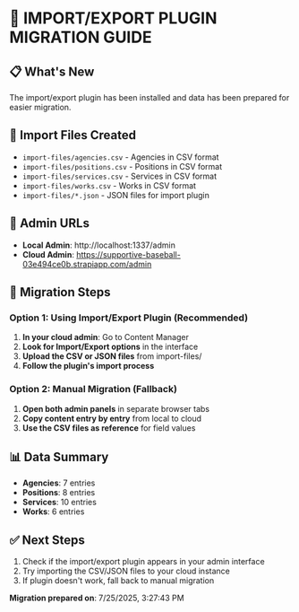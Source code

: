 # 🚀 IMPORT/EXPORT PLUGIN MIGRATION GUIDE

## 📋 What's New
The import/export plugin has been installed and data has been prepared for easier migration.

## 📁 Import Files Created
- `import-files/agencies.csv` - Agencies in CSV format
- `import-files/positions.csv` - Positions in CSV format
- `import-files/services.csv` - Services in CSV format
- `import-files/works.csv` - Works in CSV format
- `import-files/*.json` - JSON files for import plugin

## 🔗 Admin URLs
- **Local Admin**: http://localhost:1337/admin
- **Cloud Admin**: https://supportive-baseball-03e494ce0b.strapiapp.com/admin

## 🎯 Migration Steps

### Option 1: Using Import/Export Plugin (Recommended)
1. **In your cloud admin**: Go to Content Manager
2. **Look for Import/Export options** in the interface
3. **Upload the CSV or JSON files** from import-files/
4. **Follow the plugin's import process**

### Option 2: Manual Migration (Fallback)
1. **Open both admin panels** in separate browser tabs
2. **Copy content entry by entry** from local to cloud
3. **Use the CSV files as reference** for field values

## 📊 Data Summary
- **Agencies**: 7 entries
- **Positions**: 8 entries
- **Services**: 10 entries
- **Works**: 6 entries

## ✅ Next Steps
1. Check if the import/export plugin appears in your admin interface
2. Try importing the CSV/JSON files to your cloud instance
3. If plugin doesn't work, fall back to manual migration

**Migration prepared on**: 7/25/2025, 3:27:43 PM
